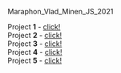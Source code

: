 Maraphon_Vlad_Minen_JS_2021

Project **1** - [click!](https://tarastarasyuk.github.io/Maraphon_JS_2021/1/index.html)  
Project **2** - [click!](https://tarastarasyuk.github.io/Maraphon_JS_2021/2/index.html)  
Project **3** - [click!](https://tarastarasyuk.github.io/Maraphon_JS_2021/3/index.html)  
Project **4** - [click!](https://tarastarasyuk.github.io/Maraphon_JS_2021/4/index.html)  
Project **5** - [click!](https://tarastarasyuk.github.io/Maraphon_JS_2021/5/index.html)  
